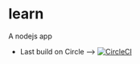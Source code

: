 # learn
A nodejs app 
* Last build on Circle --> 
 [![CircleCI](https://img.shields.io/circleci/project/github/airdata/insite.svg)](https://circleci.com/gh/airdata/insite) 